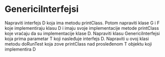 # GenericiInterfejsi
Napraviti interfejs D koja ima metodu printClass. Potom napraviti klase G i F koje implementiraju klasu D i imaju svoje implementacije metode printClass koje vraćaju da su implementacije klase D. Napraviti klasu GenericiInterfejsi koja prima parametar T koji nasleđuje interfejs D. Napraviti u ovoj klasi metodu doRunTest koja zove printClass nad prosleđenom T objektu koji implementira D
